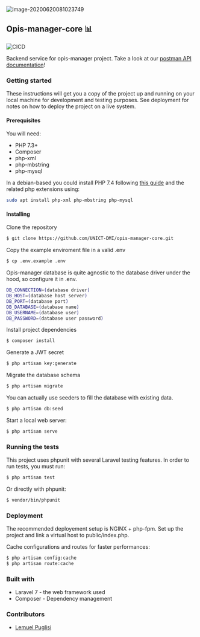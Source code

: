 ![image-20200620081023749](./docs/images/opis-manager-logo.png)





## Opis-manager-core 📊 

![CICD](https://github.com/UNICT-DMI/opis-manager-core/workflows/project%20build/badge.svg) 



Backend service for opis-manager project. Take a look at our [postman API documentation](https://explore.postman.com/templates/9736/opis-manager-core)!

### Getting started

These instructions will get you a copy of the project up and running on your local machine for development and testing purposes. See deployment for notes on how to deploy the project on a live system.

#### Prerequisites

You will need: 

* PHP 7.3+
* Composer
* php-xml
* php-mbstring
* php-mysql

In a debian-based you could install PHP 7.4 following [this guide](https://computingforgeeks.com/how-to-install-php-on-ubuntu/) and the related php extensions using:
```bash
sudo apt install php-xml php-mbstring php-mysql
```

#### Installing 

Clone the repository

```sh
$ git clone https://github.com/UNICT-DMI/opis-manager-core.git
```

Copy the example enviroment file in a valid .env

```sh
$ cp .env.example .env
```

Opis-manager database is quite agnostic to the database driver under the hood, so configure it in .env. 

```sh
DB_CONNECTION=(database driver)
DB_HOST=(database host server)
DB_PORT=(database port)
DB_DATABASE=(database name)
DB_USERNAME=(database user)
DB_PASSWORD=(database user password)
```

Install project dependencies 

```sh
$ composer install
```

Generate a JWT secret

```sh
$ php artisan key:generate
```

Migrate the database schema

```bash
$ php artisan migrate
```

You can actually use seeders to fill the database with existing data. 

```bash
$ php artisan db:seed
```

Start a local web server: 

```sh
$ php artisan serve
```



### Running the tests

This project uses phpunit with several Laravel testing features. In order to run tests, you must run: 

```sh
$ php artisan test
```

Or directly with phpunit:

```sh
$ vendor/bin/phpunit
```



### Deployment 

The recommended deployement setup is NGINX + php-fpm. Set up the project and link a virtual host to public/index.php. 

Cache configurations and routes for faster performances: 

```sh
$ php artisan config:cache
$ php artisan route:cache
```



### Built with

* Laravel 7 - the web framework used 
* Composer - Dependency management  



### Contributors 

* [Lemuel Puglisi](https://github.com/LemuelPuglisi)
